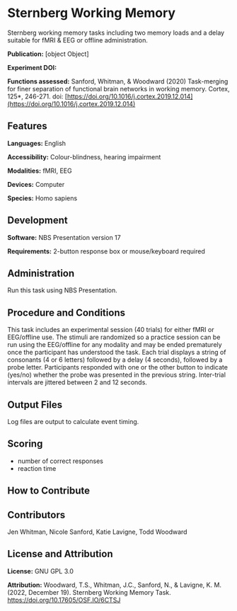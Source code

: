 # Sternberg Working Memory

Sternberg working memory tasks including two memory loads and a delay suitable for fMRI & EEG or offline administration.

**Publication:** [object Object]

**Experiment DOI:** 

**Functions assessed:** Sanford, Whitman, & Woodward (2020) Task-merging for finer separation of functional brain networks in working memory. Cortex, 125*, 246-271. doi: [https://doi.org/10.1016/j.cortex.2019.12.014](https://doi.org/10.1016/j.cortex.2019.12.014)

## Features

**Languages:** English

**Accessibility:** Colour-blindness, hearing impairment

**Modalities:** fMRI, EEG

**Devices:** Computer

**Species:** Homo sapiens

## Development

**Software:** NBS Presentation version 17

**Requirements:** 2-button response box or mouse/keyboard required

## Administration
Run this task using NBS Presentation.

## Procedure and Conditions
This task includes an experimental session (40 trials) for either fMRI or EEG/offline use. The stimuli are randomized so a practice session can be run using the EEG/offline for any modality and may be ended prematurely once the participant has understood the task. Each trial displays a string of consonants (4 or 6 letters) followed by a delay (4 seconds), followed by a probe letter. Participants responded with one or the other button to indicate (yes/no) whether the probe was presented in the previous string. Inter-trial intervals are jittered between 2 and 12 seconds.

## Output Files
Log files are output to calculate event timing.

## Scoring
- number of correct responses
- reaction time

## How to Contribute

## Contributors
Jen Whitman, Nicole Sanford, Katie Lavigne, Todd Woodward

## License and Attribution

**License:** GNU GPL 3.0

**Attribution:** Woodward, T.S., Whitman, J.C., Sanford, N., & Lavigne, K. M. (2022, December 19). Sternberg Working Memory Task. https://doi.org/10.17605/OSF.IO/6CTSJ